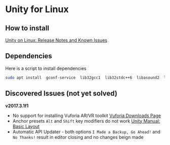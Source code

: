 # Unity for Linux


## How to install

[Unity on Linux: Release Notes and Known Issues](https://forum.unity.com/threads/unity-on-linux-release-notes-and-known-issues.350256/)

## Dependencies

Here is a script to install dependencies

```bash
sudo apt install  gconf-service  lib32gcc1  lib32stdc++6  libasound2  libc6 libc6-i386  libcairo2 libcap2  libcups2  libdbus-1-3  libexpat1  libfontconfig1  libfreetype6  libgcc1 libgconf-2-4  libgdk-pixbuf2.0-0  libgl1-mesa-glx libgl1 libglib2.0-0 libglu1-mesa libglu1 libgtk2.0-0  libnspr4  libnss3  libpango1.0-0  libstdc++6 libx11-6  libxcomposite1  libxcursor1  libxdamage1  libxext6 libxfixes3 libxi6  libxrandr2  libxrender1 libxtst6 zlib1g  debconf
```


## Discovered Issues (not yet solved)

**v2017.3.1f1**
- No support for installing Vuforia AR/VR toolkit [Vuforia Downloads Page](https://developer.vuforia.com/downloads/sdk)
- Anchor presets `Alt` and `Shift` key modifiers do not work [Unity Manual: Basic Layout](https://docs.unity3d.com/Manual/UIBasicLayout.html)
- Automatic API Updater - both options `I Made a Backup, Go Ahead!` and `No Thanks!` result in editor closing and no changes beign made
